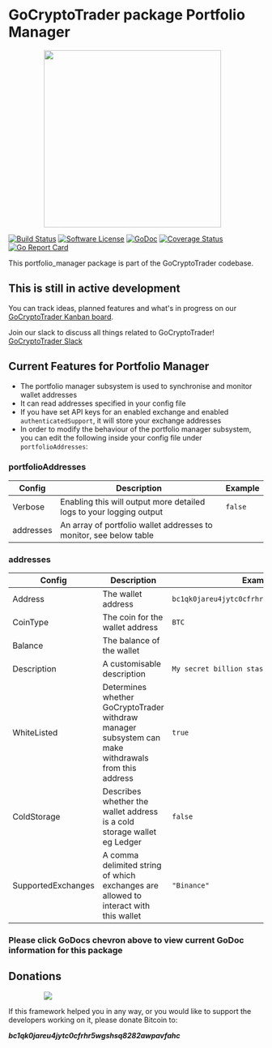 # GoCryptoTrader package Portfolio Manager

<img src="/common/gctlogo.png?raw=true" width="350px" height="350px" hspace="70">


[![Build Status](https://github.com/thrasher-corp/gocryptotrader/actions/workflows/tests.yml/badge.svg?branch=master)](https://github.com/thrasher-corp/gocryptotrader/actions/workflows/tests.yml)
[![Software License](https://img.shields.io/badge/License-MIT-orange.svg?style=flat-square)](https://github.com/thrasher-corp/gocryptotrader/blob/master/LICENSE)
[![GoDoc](https://godoc.org/github.com/thrasher-corp/gocryptotrader?status.svg)](https://godoc.org/github.com/thrasher-corp/gocryptotrader/engine/portfolio_manager)
[![Coverage Status](https://codecov.io/gh/thrasher-corp/gocryptotrader/graph/badge.svg?token=41784B23TS)](https://codecov.io/gh/thrasher-corp/gocryptotrader)
[![Go Report Card](https://goreportcard.com/badge/github.com/thrasher-corp/gocryptotrader)](https://goreportcard.com/report/github.com/thrasher-corp/gocryptotrader)


This portfolio_manager package is part of the GoCryptoTrader codebase.

## This is still in active development

You can track ideas, planned features and what's in progress on our [GoCryptoTrader Kanban board](https://github.com/orgs/thrasher-corp/projects/3).

Join our slack to discuss all things related to GoCryptoTrader! [GoCryptoTrader Slack](https://join.slack.com/t/gocryptotrader/shared_invite/zt-38z8abs3l-gH8AAOk8XND6DP5NfCiG_g)

## Current Features for Portfolio Manager
+ The portfolio manager subsystem is used to synchronise and monitor wallet addresses
+ It can read addresses specified in your config file
+ If you have set API keys for an enabled exchange and enabled `authenticatedSupport`, it will store your exchange addresses
+ In order to modify the behaviour of the portfolio manager subsystem, you can edit the following inside your config file under `portfolioAddresses`:

### portfolioAddresses

| Config | Description | Example |
| ------ | ----------- | ------- |
| Verbose | Enabling this will output more detailed logs to your logging output  |  `false` |
| addresses | An array of portfolio wallet addresses to monitor, see below table |   |

### addresses

| Config | Description | Example |
| ------ | ----------- | ------- |
| Address | The wallet address  |  `bc1qk0jareu4jytc0cfrhr5wgshsq8282awpavfahc` |
| CoinType | The coin for the wallet address | `BTC` |
| Balance | The balance of the wallet |   |
| Description | A customisable description  | `My secret billion stash`  |
| WhiteListed | Determines whether GoCryptoTrader withdraw manager subsystem can make withdrawals from this address | `true` |
| ColdStorage | Describes whether the wallet address is a cold storage wallet eg Ledger | `false`  |
| SupportedExchanges | A comma delimited string of which exchanges are allowed to interact with this wallet | `"Binance"`  |


### Please click GoDocs chevron above to view current GoDoc information for this package
## Donations

<img src="https://github.com/thrasher-corp/gocryptotrader/blob/master/web/src/assets/donate.png?raw=true" hspace="70">

If this framework helped you in any way, or you would like to support the developers working on it, please donate Bitcoin to:

***bc1qk0jareu4jytc0cfrhr5wgshsq8282awpavfahc***
